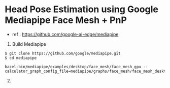 # Head Pose Estimation using Google Mediapipe Face Mesh + PnP
* ref : https://github.com/google-ai-edge/mediapipe

1. Build Mediapipe
```
$ git clone https://github.com/google/mediapipe.git
$ cd mediapipe

bazel-bin/mediapipe/examples/desktop/face_mesh/face_mesh_gpu --calculator_graph_config_file=mediapipe/graphs/face_mesh/face_mesh_desktop_live_gpu.pbtxt
```

2. 